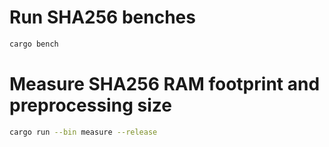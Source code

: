 # Run SHA256 benches

```bash
cargo bench
```

# Measure SHA256 RAM footprint and preprocessing size

```bash
cargo run --bin measure --release
```
